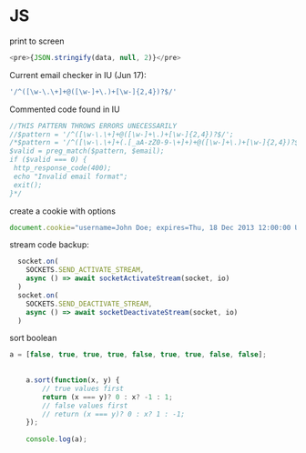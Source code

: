 # JS

print to screen

```js
<pre>{JSON.stringify(data, null, 2)}</pre>
```

Current email checker in IU (Jun 17):

```js
'/^([\w-\.\+]+@([\w-]+\.)+[\w-]{2,4})?$/'
```

Commented code found in IU

```js
//THIS PATTERN THROWS ERRORS UNECESSARILY
//$pattern = '/^([\w-\.\+]+@([\w-]+\.)+[\w-]{2,4})?$/';
/*$pattern = '/^([\w-\.\+]+(.[_aA-zZ0-9-\+]+)+@([\w-]+\.)+[\w-]{2,4})?$/';
$valid = preg_match($pattern, $email);
if ($valid === 0) {
 http_response_code(400);
 echo "Invalid email format";
 exit();
}*/
```

create a cookie with options

```js
document.cookie="username=John Doe; expires=Thu, 18 Dec 2013 12:00:00 UTC; path=/";
```

stream code backup:

```js
  socket.on(
    SOCKETS.SEND_ACTIVATE_STREAM,
    async () => await socketActivateStream(socket, io)
  )
  socket.on(
    SOCKETS.SEND_DEACTIVATE_STREAM,
    async () => await socketDeactivateStream(socket, io)
  )
```

sort boolean

```js
a = [false, true, true, true, false, true, true, false, false];
    
    
    a.sort(function(x, y) {
        // true values first
        return (x === y)? 0 : x? -1 : 1;
        // false values first
        // return (x === y)? 0 : x? 1 : -1;
    });
    
    console.log(a);
```
